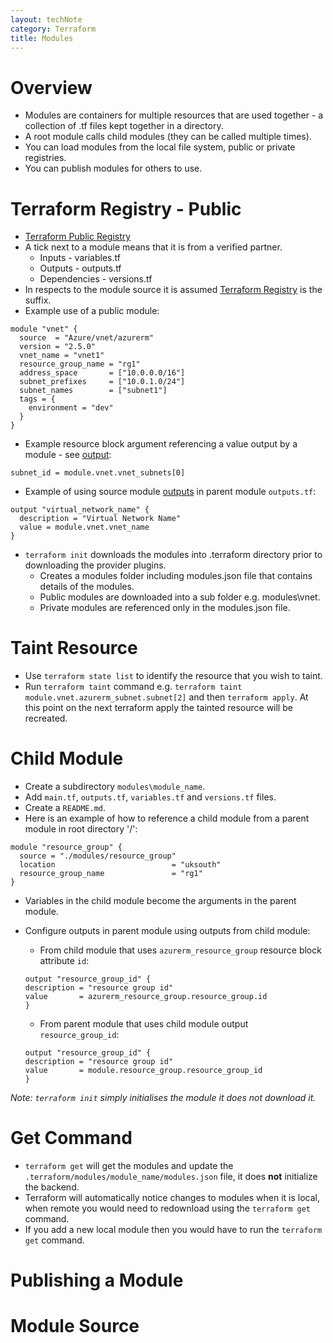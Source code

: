 ```yaml
---
layout: techNote
category: Terraform
title: Modules
---
```

# Overview

- Modules are containers for multiple resources that are used together - a collection of .tf files kept together in a directory.
- A root module calls child modules (they can be called multiple times).
- You can load modules from the local file system, public or private registries.
- You can publish modules for others to use.

# Terraform Registry - Public

- [Terraform Public Registry](https://registry.terraform.io/browse/modules?provider=azurerm)
- A tick next to a module means that it is from a verified partner.
    - Inputs - variables.tf
    - Outputs - outputs.tf
    - Dependencies - versions.tf
- In respects to the module source it is assumed [Terraform Registry](https://registry.terraform.io/) is the suffix.
- Example use of a public module:

```
module "vnet" {
  source  = "Azure/vnet/azurerm"
  version = "2.5.0" 
  vnet_name = "vnet1"
  resource_group_name = "rg1"
  address_space       = ["10.0.0.0/16"]
  subnet_prefixes     = ["10.0.1.0/24"]
  subnet_names        = ["subnet1"]
  tags = {
    environment = "dev"
  } 
}
```

- Example resource block argument referencing a value output by a module - see [output](https://registry.terraform.io/modules/Azure/vnet/azurerm/latest?tab=outputs):

```
subnet_id = module.vnet.vnet_subnets[0]
```

- Example of using source module [outputs](https://registry.terraform.io/modules/Azure/vnet/azurerm/latest?tab=outputs) in parent module `outputs.tf`:

```
output "virtual_network_name" {
  description = "Virtual Network Name"
  value = module.vnet.vnet_name
}
```

- `terraform init` downloads the modules into .terraform directory prior to downloading the provider plugins.
    - Creates a modules folder including modules.json file that contains details of the modules. 
    - Public modules are downloaded into a sub folder e.g. modules\vnet.
    - Private modules are referenced only in the modules.json file.

# Taint Resource

- Use `terraform state list` to identify the resource that you wish to taint.
- Run `terraform taint` command e.g. `terraform taint module.vnet.azurerm_subnet.subnet[2]` and then `terraform apply`. At this point on the next terraform apply the tainted resource will be recreated.

# Child Module

- Create a subdirectory `modules\module_name`.
- Add `main.tf`, `outputs.tf`, `variables.tf` and `versions.tf` files.
- Create a `README.md`.
- Here is an example of how to reference a child module from a parent module in root directory '/':

```
module "resource_group" {
  source = "./modules/resource_group"
  location                          = "uksouth"
  resource_group_name               = "rg1" 
}
```

- Variables in the child module become the arguments in the parent module.
- Configure outputs in parent module using outputs from child module:
  - From child module that uses `azurerm_resource_group` resource block attribute `id`:
  ```
  output "resource_group_id" {
  description = "resource group id"
  value       = azurerm_resource_group.resource_group.id
  }
  ```

  - From parent module that uses child module output `resource_group_id`:   
  ```
  output "resource_group_id" {
  description = "resource group id"
  value       = module.resource_group.resource_group_id
  }
  ```
*Note: `terraform init` simply initialises the module it does not download it.*

# Get Command

- `terraform get` will get the modules and update the `.terraform/modules/module_name/modules.json` file, it does **not** initialize the backend.
- Terraform will automatically notice changes to modules when it is local, when remote you would need to redownload using the `terraform get` command.
- If you add a new local module then you would have to run the `terraform get` command.

# Publishing a Module



# Module Source

